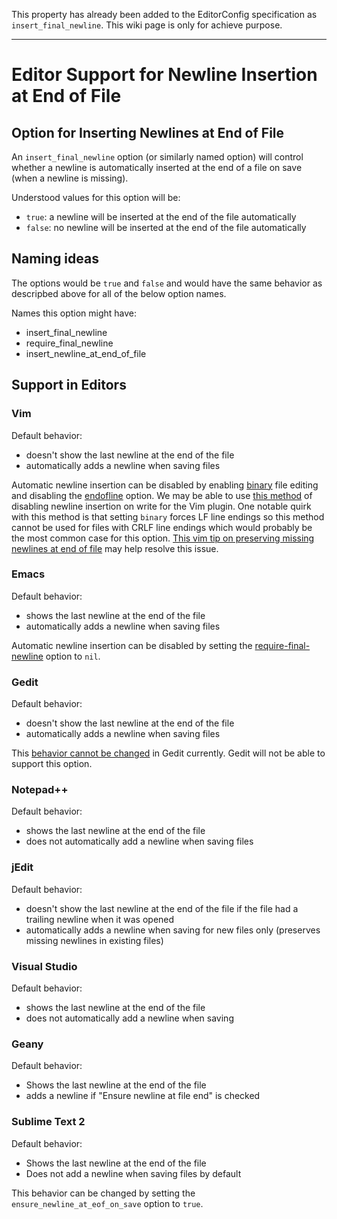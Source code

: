 This property has already been added to the EditorConfig specification as `insert_final_newline`. This wiki page is only for achieve purpose.

--------------------------------------------------------

# Editor Support for Newline Insertion at End of File

## Option for Inserting Newlines at End of File

An `insert_final_newline` option (or similarly named option) will control whether a newline is automatically inserted at the end of a file on save (when a newline is missing).

Understood values for this option will be:

- `true`: a newline will be inserted at the end of the file automatically
- `false`: no newline will be inserted at the end of the file automatically


## Naming ideas

The options would be `true` and `false` and would have the same behavior as descripbed above for all of the below option names.

Names this option might have:
- insert_final_newline
- require_final_newline
- insert_newline_at_end_of_file

## Support in Editors

### Vim

Default behavior:
- doesn't show the last newline at the end of the file
- automatically adds a newline when saving files

Automatic newline insertion can be disabled by enabling [binary][] file editing and disabling the [endofline][] option.  We may be able to use [this method](http://stackoverflow.com/a/4152785/98187) of disabling newline insertion on write for the Vim plugin.  One notable quirk with this method is that setting `binary` forces LF line endings so this method cannot be used for files with CRLF line endings which would probably be the most common case for this option.  [This vim tip on preserving missing newlines at end of file][tip 1369] may help resolve this issue.

[binary]: http://vimdoc.sourceforge.net/htmldoc/options.html#'binary'
[endofline]: http://vimdoc.sourceforge.net/htmldoc/options.html#'endofline'
[tip 1369]: http://vim.wikia.com/wiki/Preserve_missing_end-of-line_at_end_of_text_files


### Emacs

Default behavior:
- shows the last newline at the end of the file
- automatically adds a newline when saving files

Automatic newline insertion can be disabled by setting the [require-final-newline][] option to `nil`.

[require-final-newline]: http://www.gnu.org/software/emacs/manual/html_node/emacs/Customize-Save.html


### Gedit

Default behavior:
- doesn't show the last newline at the end of the file
- automatically adds a newline when saving files

This [behavior cannot be changed][gedit newlines] in Gedit currently.  Gedit will not be able to support this option.

[gedit newlines]: https://bugs.launchpad.net/ubuntu/+source/gedit/+bug/379367


### Notepad++

Default behavior:
- shows the last newline at the end of the file
- does not automatically add a newline when saving files


### jEdit

Default behavior:
- doesn't show the last newline at the end of the file if the file had
a trailing newline when it was opened
- automatically adds a newline when saving for new files only
(preserves missing newlines in existing files)


### Visual Studio

Default behavior:
- shows the last newline at the end of the file
- does not automatically add a newline when saving


### Geany

Default behavior:
- Shows the last newline at the end of the file
- adds a newline if "Ensure newline at file end" is checked


### Sublime Text 2

Default behavior:
- Shows the last newline at the end of the file
- Does not add a newline when saving files by default

This behavior can be changed by setting the `ensure_newline_at_eof_on_save` option to `true`.
